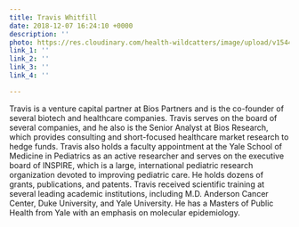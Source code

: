 ```yaml
---
title: Travis Whitfill
date: 2018-12-07 16:24:10 +0000
description: ''
photo: https://res.cloudinary.com/health-wildcatters/image/upload/v1544199869/image.png
link_1: ''
link_2: ''
link_3: ''
link_4: ''

---
```

Travis is a venture capital partner at Bios Partners and is the co-founder of several biotech and healthcare companies. Travis serves on the board of several companies, and he also is the Senior Analyst at Bios Research, which provides consulting and short-focused healthcare market research to hedge funds. Travis also holds a faculty appointment at the Yale School of Medicine in Pediatrics as an active researcher and serves on the executive board of INSPIRE, which is a large, international pediatric research organization devoted to improving pediatric care. He holds dozens of grants, publications, and patents. Travis received scientific training at several leading academic institutions, including M.D. Anderson Cancer Center, Duke University, and Yale University. He has a Masters of Public Health from Yale with an emphasis on molecular epidemiology.
